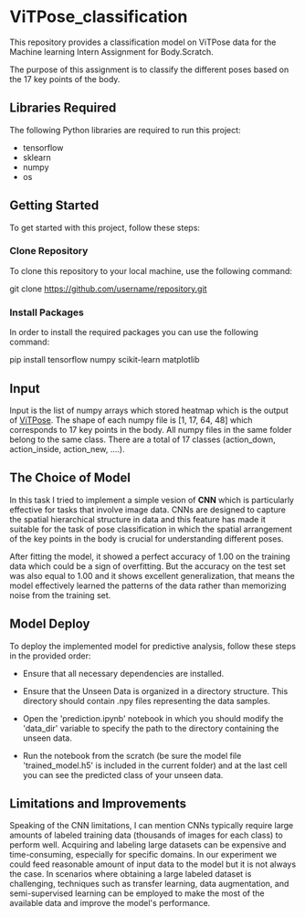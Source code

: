 # ViTPose_classification
This repository provides a classification model on ViTPose data for the Machine learning Intern Assignment for Body.Scratch.

The purpose of this assignment is to classify the different poses based on the 17 key points of the body.

## Libraries Required

The following Python libraries are required to run this project:

- tensorflow
- sklearn
- numpy
- os


## Getting Started

To get started with this project, follow these steps:

### Clone Repository

To clone this repository to your local machine, use the following command:

git clone https://github.com/username/repository.git

### Install Packages

In order to install the required packages you can use the following command:

pip install tensorflow numpy scikit-learn matplotlib 

## Input
Input is the list of numpy arrays which stored heatmap which is the output of [ViTPose](https://github.com/ViTAE-Transformer/ViTPose). The shape of each numpy file is [1, 17, 64, 48] which corresponds to 17 key points in the body. All numpy files in the same folder belong to the same class. There are a total of 17 classes (action_down, action_inside, action_new, ….). 

## The Choice of Model

In this task I tried to implement a simple vesion of **CNN** which is particularly effective for tasks that involve image data. CNNs are designed to capture the spatial hierarchical structure in data and this feature has made it suitable for the task of pose classification in which the spatial arrangement of the key points in the body is crucial for understanding different poses.

After fitting the model, it showed a perfect accuracy of 1.00 on the training data which could be a sign of overfitting. But the accuracy on the test set was also equal to 1.00 and it shows excellent generalization, that means the model effectively learned the patterns of the data rather than memorizing noise from the training set.

## Model Deploy

To deploy the implemented model for predictive analysis, follow these steps in the provided order:

- Ensure that all necessary dependencies are installed. 

- Ensure that the Unseen Data is organized in a directory structure. This directory should contain .npy files representing the data samples.

- Open the 'prediction.ipynb' notebook in which you should modify the 'data_dir' variable to specify the path to the directory containing the unseen data.

- Run the notebook from the scratch (be sure the model file 'trained_model.h5' is included in the current folder) and at the last cell you can see the predicted class of your unseen data.

## Limitations and Improvements

Speaking of the CNN limitations, I can mention CNNs typically require large amounts of labeled training data (thousands of images for each class) to perform well. Acquiring and labeling large datasets can be expensive and time-consuming, especially for specific domains. In our experiment we could feed reasonable amount of input data to the model but it is not always the case.
In scenarios where obtaining a large labeled dataset is challenging, techniques such as transfer learning, data augmentation, and semi-supervised learning can be employed to make the most of the available data and improve the model's performance. 


